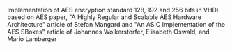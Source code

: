 Implementation of AES encryption standard 128, 192 and 256 bits in VHDL based on AES paper, "A Highly Regular and Scalable AES Hardware Architecture" article of Stefan Mangard and "An ASIC Implementation of the AES SBoxes" article of Johannes Wolkerstorfer, Elisabeth Oswald, and Mario Lamberger